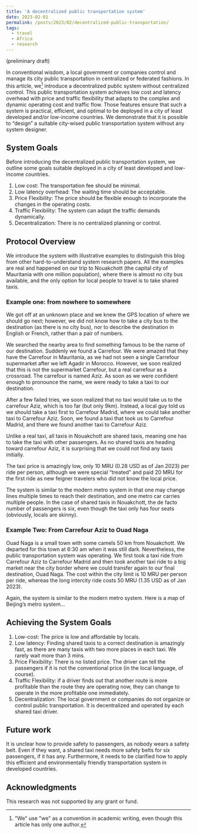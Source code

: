 ```yaml
---
title: 'A decentralized public transportation system'
date: 2023-02-01
permalink: /posts/2023/02/decentralized-public-transportation/
tags:
  - travel
  - Africa
  - research
---
```


(preliminary draft)


In conventional wisdom, a local government or companies control and manage its city public transportation in centralized or federated fashions. In this article, we[^1] introduce a decentralized public system without centralized control. This public transportation system achieves low cost and latency overhead with price and traffic flexibility that adapts to the complex and dynamic operating cost and traffic flow. Those features ensure that such a system is practical, efficient, and optimal to be deployed in a city of least developed and/or low-income countries. We demonstrate that it is possible to “design” a suitable city-wised public transportation system without any system designer.

## System Goals

Before introducing the decentralized public transportation system, we outline some goals suitable deployed in a city of least developed and low-income countries.
1.	Low cost: The transportation fee should be minimal.
2.	Low latency overhead: The waiting time should be acceptable. 
3.	Price Flexibility: The price should be flexible enough to incorporate the changes in the operating costs.
4.	Traffic Flexibility: The system can adapt the traffic demands dynamically. 
5.	Decentralization: There is no centralized planning or control. 

## Protocol Overview

We introduce the system with illustrative examples to distinguish this blog from other hard-to-understand system research papers. All the examples are real and happened on our trip to Nouakchott (the capital city of Mauritania with one million population), where there is almost no city bus available, and the only option for local people to travel is to take shared taxis.

### Example one: from nowhere to somewhere

We got off at an unknown place and we knew the GPS location of where we should go next; however, we did not know how to take a city bus to the destination (as there is no city bus), nor to describe the destination in English or French, rather than a pair of numbers. 

We searched the nearby area to find something famous to be the name of our destination. Suddenly we found a Carrefour. We were amazed that they have the Carrefour in Mauritania, as we had not seen a single Carrefour supermarket after we left Agadir in Morocco. However, we soon realized that this is not the supermarket Carrefour, but a real carrefour as a crossroad. The carrefour is named Aziz. As soon as we were confident enough to pronounce the name, we were ready to take a taxi to our destination.

After a few failed tries, we soon realized that no taxi would take us to the carrefour Aziz, which is too far (but only 9km). Instead, a local guy told us we should take a taxi first to Carrefour Madrid, where we could take another taxi to Carrefour Aziz. Soon, we found a taxi that took us to Carrefour Madrid, and there we found another taxi to Carrefour Aziz.

Unlike a real taxi, all taxis in Nouakchott are shared taxis, meaning one has to take the taxi with other passengers. As no shared taxis are heading toward carrefour Aziz, it is surprising that we could not find any taxis initially. 

The taxi price is amazingly low, only 10 MRU (0.28 USD as of Jan 2023) per ride per person, although we were special “treated” and paid 20 MRU for the first ride as new feigner travelers who did not know the local price. 

The system is similar to the modern metro system in that one may change lines multiple times to reach their destination, and one metro car carries multiple people. In the case of shared taxis in Nouakchott, the de facto number of passengers is six, even though the taxi only has four seats (obviously, locals are skinny).

### Example Two: From Carrefour Aziz to Ouad Naga

Ouad Naga is a small town with some camels 50 km from Nouakchott. We departed for this town at 6:30 am when it was still dark. Nevertheless, the public transportation system was operating. We first took a taxi ride from Carrefour Aziz to Carrefour Madrid and then took another taxi ride to a big market near the city border where we could transfer again to our final destination, Ouad Naga. The cost within the city limit is 10 MRU per person per ride, whereas the long intercity ride costs 50 MRU (1.35 USD as of Jan 2023).

Again, the system is similar to the modern metro system. Here is a map of Beijing’s metro system…

## Achieving the System Goals

1.	Low-cost: The price is low and affordable by locals.
2.	Low latency: Finding shared taxis to a correct destination is amazingly fast, as there are many taxis with two more places in each taxi. We rarely wait more than 3 mins. 
3.	Price Flexibility: There is no listed price. The driver can tell the passengers if it is not the conventional price (in the local language, of course).
4.	Traffic Flexibility: if a driver finds out that another route is more profitable than the route they are operating now, they can change to operate in the more profitable one immediately.
5.	Decentralization: The local government or companies do not organize or control public transportation. It is decentralized and operated by each shared taxi driver. 

## Future work

It is unclear how to provide safety to passengers, as nobody wears a safety belt. Even if they want, a shared taxi needs more safety belts for six passengers, if it has any. Furthermore, it needs to be clarified how to apply this efficient and environmentally friendly transportation system in developed countries. 

## Acknowledgments

This research was not supported by any grant or fund.

[^1]: "We" use "we" as a convention in academic writing, even though this article has only one author.